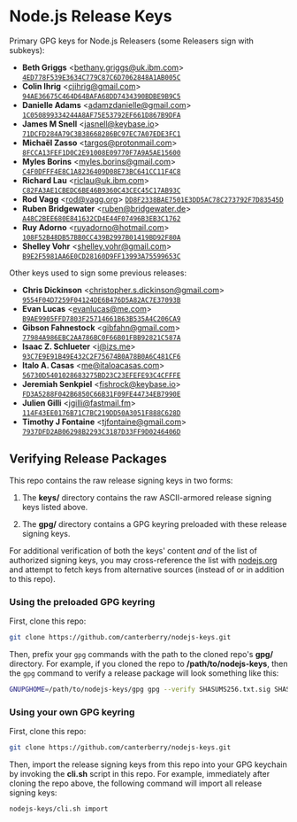 # Node.js Release Keys

Primary GPG keys for Node.js Releasers (some Releasers sign with subkeys):

* **Beth Griggs** &lt;bethany.griggs@uk.ibm.com&gt;
[`4ED778F539E3634C779C87C6D7062848A1AB005C`](https://raw.githubusercontent.com/canterberry/nodejs-keys/master/keys/4ED778F539E3634C779C87C6D7062848A1AB005C.asc)
* **Colin Ihrig** &lt;cjihrig@gmail.com&gt;
[`94AE36675C464D64BAFA68DD7434390BDBE9B9C5`](https://raw.githubusercontent.com/canterberry/nodejs-keys/master/keys/94AE36675C464D64BAFA68DD7434390BDBE9B9C5.asc)
* **Danielle Adams** &lt;adamzdanielle@gmail.com&gt;
[`1C050899334244A8AF75E53792EF661D867B9DFA`](https://raw.githubusercontent.com/canterberry/nodejs-keys/master/keys/1C050899334244A8AF75E53792EF661D867B9DFA.asc)
* **James M Snell** &lt;jasnell@keybase.io&gt;
[`71DCFD284A79C3B38668286BC97EC7A07EDE3FC1`](https://raw.githubusercontent.com/canterberry/nodejs-keys/master/keys/71DCFD284A79C3B38668286BC97EC7A07EDE3FC1.asc)
* **Michaël Zasso** &lt;targos@protonmail.com&gt;
[`8FCCA13FEF1D0C2E91008E09770F7A9A5AE15600`](https://raw.githubusercontent.com/canterberry/nodejs-keys/master/keys/8FCCA13FEF1D0C2E91008E09770F7A9A5AE15600.asc)
* **Myles Borins** &lt;myles.borins@gmail.com&gt;
[`C4F0DFFF4E8C1A8236409D08E73BC641CC11F4C8`](https://raw.githubusercontent.com/canterberry/nodejs-keys/master/keys/C4F0DFFF4E8C1A8236409D08E73BC641CC11F4C8.asc)
* **Richard Lau** &lt;riclau@uk.ibm.com&gt;
[`C82FA3AE1CBEDC6BE46B9360C43CEC45C17AB93C`](https://raw.githubusercontent.com/canterberry/nodejs-keys/master/keys/C82FA3AE1CBEDC6BE46B9360C43CEC45C17AB93C.asc)
* **Rod Vagg** &lt;rod@vagg.org&gt;
[`DD8F2338BAE7501E3DD5AC78C273792F7D83545D`](https://raw.githubusercontent.com/canterberry/nodejs-keys/master/keys/DD8F2338BAE7501E3DD5AC78C273792F7D83545D.asc)
* **Ruben Bridgewater** &lt;ruben@bridgewater.de&gt;
[`A48C2BEE680E841632CD4E44F07496B3EB3C1762`](https://raw.githubusercontent.com/canterberry/nodejs-keys/master/keys/A48C2BEE680E841632CD4E44F07496B3EB3C1762.asc)
* **Ruy Adorno** &lt;ruyadorno@hotmail.com&gt;
[`108F52B48DB57BB0CC439B2997B01419BD92F80A`](https://raw.githubusercontent.com/canterberry/nodejs-keys/master/keys/108F52B48DB57BB0CC439B2997B01419BD92F80A.asc)
* **Shelley Vohr** &lt;shelley.vohr@gmail.com&gt;
[`B9E2F5981AA6E0CD28160D9FF13993A75599653C`](https://raw.githubusercontent.com/canterberry/nodejs-keys/master/keys/B9E2F5981AA6E0CD28160D9FF13993A75599653C.asc)

Other keys used to sign some previous releases:

* **Chris Dickinson** &lt;christopher.s.dickinson@gmail.com&gt;
[`9554F04D7259F04124DE6B476D5A82AC7E37093B`](https://raw.githubusercontent.com/canterberry/nodejs-keys/master/keys/9554F04D7259F04124DE6B476D5A82AC7E37093B.asc)
* **Evan Lucas** &lt;evanlucas@me.com&gt;
[`B9AE9905FFD7803F25714661B63B535A4C206CA9`](https://raw.githubusercontent.com/canterberry/nodejs-keys/master/keys/B9AE9905FFD7803F25714661B63B535A4C206CA9.asc)
* **Gibson Fahnestock** &lt;gibfahn@gmail.com&gt;
[`77984A986EBC2AA786BC0F66B01FBB92821C587A`](https://raw.githubusercontent.com/canterberry/nodejs-keys/master/keys/77984A986EBC2AA786BC0F66B01FBB92821C587A.asc)
* **Isaac Z. Schlueter** &lt;i@izs.me&gt;
[`93C7E9E91B49E432C2F75674B0A78B0A6C481CF6`](https://raw.githubusercontent.com/canterberry/nodejs-keys/master/keys/93C7E9E91B49E432C2F75674B0A78B0A6C481CF6.asc)
* **Italo A. Casas** &lt;me@italoacasas.com&gt;
[`56730D5401028683275BD23C23EFEFE93C4CFFFE`](https://raw.githubusercontent.com/canterberry/nodejs-keys/master/keys/56730D5401028683275BD23C23EFEFE93C4CFFFE.asc)
* **Jeremiah Senkpiel** &lt;fishrock@keybase.io&gt;
[`FD3A5288F042B6850C66B31F09FE44734EB7990E`](https://raw.githubusercontent.com/canterberry/nodejs-keys/master/keys/FD3A5288F042B6850C66B31F09FE44734EB7990E.asc)
* **Julien Gilli** &lt;jgilli@fastmail.fm&gt;
[`114F43EE0176B71C7BC219DD50A3051F888C628D`](https://raw.githubusercontent.com/canterberry/nodejs-keys/master/keys/114F43EE0176B71C7BC219DD50A3051F888C628D.asc)
* **Timothy J Fontaine** &lt;tjfontaine@gmail.com&gt;
[`7937DFD2AB06298B2293C3187D33FF9D0246406D`](https://raw.githubusercontent.com/canterberry/nodejs-keys/master/keys/7937DFD2AB06298B2293C3187D33FF9D0246406D.asc)

## Verifying Release Packages

This repo contains the raw release signing keys in two forms:

 1. The **keys/** directory contains the raw ASCII-armored release signing keys listed above.

 2. The **gpg/** directory contains a GPG keyring preloaded with these release signing keys.

For additional verification of both the keys' content *and* of the list of authorized signing
keys, you may cross-reference the list with [nodejs.org](https://nodejs.org) and attempt to
fetch keys from alternative sources (instead of or in addition to this repo).

### Using the preloaded GPG keyring

First, clone this repo:

```bash
git clone https://github.com/canterberry/nodejs-keys.git
```

Then, prefix your `gpg` commands with the path to the cloned repo's **gpg/** directory.
For example, if you cloned the repo to **/path/to/nodejs-keys**, then the `gpg` command
to verify a release package will look something like this:

```bash
GNUPGHOME=/path/to/nodejs-keys/gpg gpg --verify SHASUMS256.txt.sig SHASUMS256.txt
```

### Using your own GPG keyring

First, clone this repo:

```bash
git clone https://github.com/canterberry/nodejs-keys.git
```

Then, import the release signing keys from this repo into your GPG keychain by invoking
the **cli.sh** script in this repo. For example, immediately after cloning the repo above,
the following command will import all release signing keys:

```bash
nodejs-keys/cli.sh import
```
